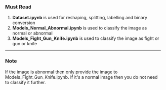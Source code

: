 
### Must Read

1. <b>Dataset.ipynb</b> is used for reshaping, splitting, labelling and binary conversion
2. <b>Models_Normal_Abnormal.ipynb</b> is used to classify the image as normal or abnormal
3. <b>Models_Fight_Gun_Knife.ipynb</b> is used to classify the image as fight or gun or knife

<hr>

### Note
If the image is abnormal then only provide the image to Models_Fight_Gun_Knife.ipynb. If it's a normal image then you do not need to classify it further.


